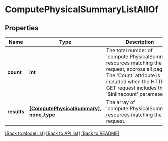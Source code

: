 # ComputePhysicalSummaryListAllOf

## Properties
Name | Type | Description | Notes
------------ | ------------- | ------------- | -------------
**count** | **int** | The total number of &#39;compute.PhysicalSummary&#39; resources matching the request, accross all pages. The &#39;Count&#39; attribute is included when the HTTP GET request includes the &#39;$inlinecount&#39; parameter. | [optional] 
**results** | [**[ComputePhysicalSummary], none_type**](ComputePhysicalSummary.md) | The array of &#39;compute.PhysicalSummary&#39; resources matching the request. | [optional] 

[[Back to Model list]](../README.md#documentation-for-models) [[Back to API list]](../README.md#documentation-for-api-endpoints) [[Back to README]](../README.md)


